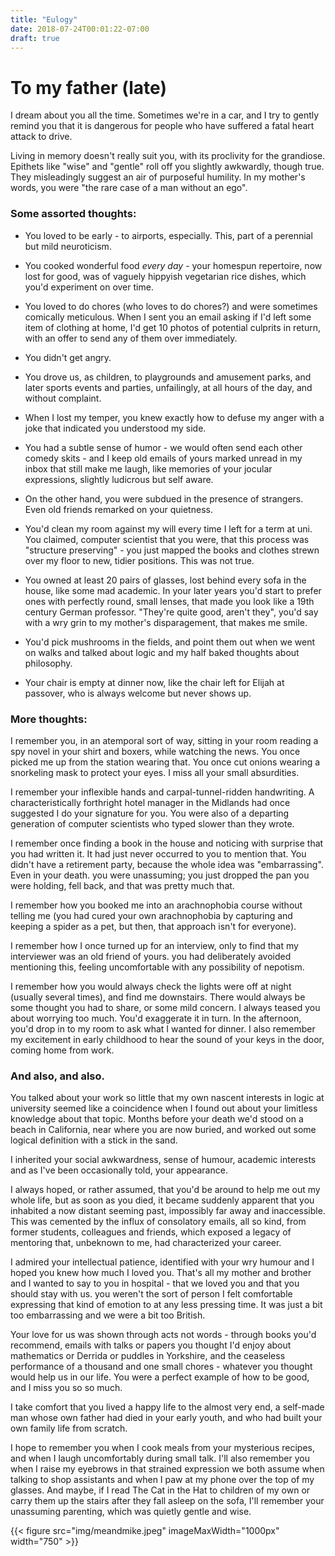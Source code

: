 ```yaml
---
title: "Eulogy"
date: 2018-07-24T00:01:22-07:00
draft: true
---
```


# To my father (late)

I dream about you all the time. Sometimes we're in a car, and I try to gently remind you that it is dangerous for people who have suffered a fatal heart attack to drive.

Living in memory doesn't really suit you, with its proclivity for the grandiose. Epithets like "wise" and "gentle" roll off you slightly awkwardly, though true. They misleadingly suggest an air of purposeful humility. In my mother's words, you were "the rare case of a man without an ego".

### Some assorted thoughts:

* You loved to be early - to airports, especially. This, part of a perennial but mild neuroticism.

* You cooked wonderful food *every day* - your homespun repertoire, now lost for good, was of vaguely hippyish vegetarian rice dishes, which you'd experiment on over time.

* You loved to do chores (who loves to do chores?) and were sometimes comically meticulous. When I sent you an email asking if I'd left some item of clothing at home, I'd get 10 photos of potential culprits in return, with an offer to send any of them over immediately.

* You didn't get angry.

* You drove us, as children, to playgrounds and amusement parks, and later sports events and parties, unfailingly, at all hours of the day, and without complaint.

* When I lost my temper, you knew exactly how to defuse my anger with a joke that indicated you understood my side.

* You had a subtle sense of humor - we would often send each other comedy skits - and I keep old emails of yours marked unread in my inbox that still make me laugh, like memories of your jocular expressions, slightly ludicrous but self aware.

* On the other hand, you were subdued in the presence of strangers. Even old friends remarked on your quietness.

* You'd clean my room against my will every time I left for a term at uni. You claimed, computer scientist that you were, that this process was "structure preserving" - you just mapped the books and clothes strewn over my floor to new, tidier positions. This was not true.

* You owned at least 20 pairs of glasses, lost behind every sofa in the house, like some mad academic. In your later years you'd start to prefer ones with perfectly round, small lenses, that made you look like a 19th century German professor. "They're quite good, aren't they", you'd say with a wry grin to my mother's disparagement, that makes me smile.

* You'd pick mushrooms in the fields, and point them out when we went on walks and talked about logic and my half baked thoughts about philosophy.

* Your chair is empty at dinner now, like the chair left for Elijah at passover, who is always welcome but never shows up.

### More thoughts:

I remember you, in an atemporal sort of way, sitting in your room reading a spy novel in your shirt and boxers, while watching the news. You once picked me up from the station wearing that. You once cut onions wearing a snorkeling mask to protect your eyes. I miss all your small absurdities.

I remember your inflexible hands and carpal-tunnel-ridden handwriting. A characteristically forthright hotel manager in the Midlands had once suggested I do your signature for you. You were also of a departing generation of computer scientists who typed slower than they wrote.

I remember once finding a book in the house and noticing with surprise that you had written it. It had just never occurred to you to mention that. You didn't have a retirement party, because the whole idea was "embarrassing". Even in your death. you were unassuming; you just dropped the pan you were holding, fell back, and that was pretty much that.

I remember how you booked me into an arachnophobia course without telling me (you had cured your own arachnophobia by capturing and keeping a spider as a pet, but then, that approach isn't for everyone).

I remember how I once turned up for an interview, only to find that my interviewer was an old friend of yours. you had deliberately avoided mentioning this, feeling uncomfortable with any possibility of nepotism.

I remember how you would always check the lights were off at night (usually several times), and find me downstairs. There would always be some thought you had to share, or some mild concern. I always teased you about worrying too much. You'd exaggerate it in turn. In the afternoon, you'd drop in to my room to ask what I wanted for dinner. I also remember my excitement in early childhood to hear the sound of your keys in the door, coming home from work.

### And also, and also.

You talked about your work so little that my own nascent interests in logic at university seemed like a coincidence when I found out about your limitless knowledge about that topic. Months before your death we'd stood on a beach in California, near where you are now buried, and worked out some logical definition with a stick in the sand.

I inherited your social awkwardness, sense of humour, academic interests and as I've been occasionally told, your appearance.


I always hoped, or rather assumed, that you'd be around to help me out my whole life, but as soon as you died, it became suddenly apparent that you inhabited a now distant seeming past, impossibly far away and inaccessible. This was cemented by the influx of consolatory emails, all so kind, from former students, colleagues and friends, which exposed a legacy of mentoring that, unbeknown to me, had characterized your career.

I admired your intellectual patience, identified with your wry humour and I hoped you knew how much I loved you. That's all my mother and brother and I wanted to say to you in hospital - that we loved you and that you should stay with us. you weren't the sort of person I felt comfortable expressing that kind of emotion to at any less pressing time. It was just a bit too embarrassing and we were a bit too British.

Your love for us was shown through acts not words - through books you'd recommend, emails with talks or papers you thought I'd enjoy about mathematics or Derrida or puddles in Yorkshire, and the ceaseless performance of a thousand and one small chores  - whatever you thought would help us in our life. You were a perfect example of how to be good, and I miss you so so much.

I take comfort that you lived a happy life to the almost very end, a self-made man whose own father had died in your early youth, and who had built your own family life from scratch.

I hope to remember you when I cook meals from your mysterious recipes, and when I laugh uncomfortably during small talk. I'll also remember you when I raise my eyebrows in that strained expression we both assume when talking to shop assistants and when I paw at my phone over the top of my glasses. And maybe, if I read The Cat in the Hat to children of my own or carry them up the stairs after they fall asleep on the sofa, I'll remember your unassuming parenting, which was quietly gentle and wise.

{{< figure src="img/meandmike.jpeg" imageMaxWidth="1000px" width="750" >}}
